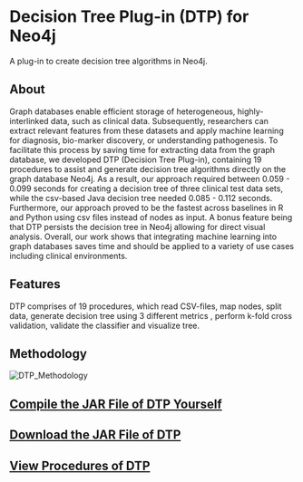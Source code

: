 # Decision Tree Plug-in (DTP) for Neo4j
A plug-in to create decision tree algorithms in Neo4j.

## About

Graph databases enable efficient storage of heterogeneous, highly-interlinked
data, such as clinical data. Subsequently, researchers can extract relevant features from
these datasets and apply machine learning for diagnosis, bio-marker discovery, or understanding
pathogenesis. To facilitate this process by saving time for extracting data
from the graph database, we developed DTP (Decision Tree Plug-in), containing 19 procedures
to assist and generate decision tree algorithms directly on the graph database
Neo4j. As a result, our approach required between 0.059 - 0.099 seconds for creating
a decision tree of three clinical test data sets, while the csv-based Java decision tree
needed 0.085 - 0.112 seconds. Furthermore, our approach proved to be the fastest across
baselines in R and Python using csv files instead of nodes as input. A bonus feature
being that DTP persists the decision tree in Neo4j allowing for direct visual analysis.
Overall, our work shows that integrating machine learning into graph databases saves
time and should be applied to a variety of use cases including clinical environments.

## Features

DTP comprises of 19 procedures, which read CSV-files, map nodes, split data,
generate decision tree using 3 different metrics , perform k-fold cross
validation, validate the classifier and visualize tree.

## Methodology

![DTP_Methodology](https://user-images.githubusercontent.com/19682074/141226264-6815a517-2221-42a6-b393-44725b89afbc.PNG)


## [Compile the JAR File of DTP Yourself](https://github.com/clumsyspeedboat/Decision-Tree-Neo4j/wiki/Install-Decision-Tree-Plugin-in-Neo4j)
## [Download the JAR File of DTP](https://github.com/clumsyspeedboat/Decision-Tree-Neo4j/tree/main/Jar%20File)
## [View Procedures of DTP](https://github.com/clumsyspeedboat/Decision-Tree-Neo4j/wiki/Decision-Tree-Plugin---Procedure-Document)

